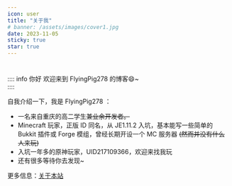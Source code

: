 ```yaml
---
icon: user
title: "关于我"
# banner: /assets/images/cover1.jpg
date: 2023-11-05
sticky: true
star: true
---
```


# 
:::: info 你好
欢迎来到 FlyingPig278 的博客:smile:~  
::::
  
自我介绍一下，我是 FlyingPig278 ：
- 一名来自重庆的高二学生~~兼业余开发者。~~
- Minecraft 玩家，正版 ID 同名，从 JE1.11.2 入坑，基本能写一些简单的 Bukkit 插件或 Forge 模组，曾经长期开设一个 MC 服务器 ~~(然而并没有什么人来玩)~~
- 入坑一年多的原神玩家，UID217109366，欢迎来找我玩  
- 还有很多等待你去发现~  

更多信息：[关于本站](/about)